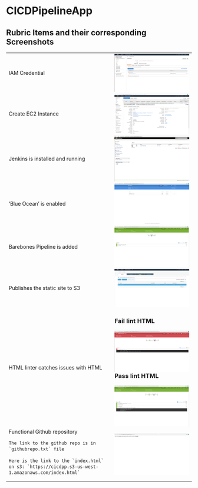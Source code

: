 # CICDPipelineApp

## Rubric Items and their corresponding Screenshots

<table>

<tr>
<td>
    IAM Credential
</td>


<td>
    <img src="./screenshots/IAMUser.png"
     alt="Markdown Monster icon"
     style="float: left; margin-right: 10px;" />
</td>
</tr>

<tr>
<td>
    Create EC2 Instance
</td>


<td>
    <img src="./screenshots/EC2.png"
     alt="Markdown Monster icon"
     style="float: left; margin-right: 10px;" />
</td>
</tr>

<tr>
<td>
    Jenkins is installed and running
</td>


<td>
    <img src="./screenshots/jenkins_with_blue_ocean.png"
     alt="Markdown Monster icon"
     style="float: left; margin-right: 10px;" />
</td>
</tr>

<tr>
<td>
    ‘Blue Ocean’ is enabled
</td>


<td>
    <img src="./screenshots/blue_ocean.png"
     alt="Markdown Monster icon"
     style="float: left; margin-right: 10px;" />
</td>
</tr>

<tr>
<td>
    Barebones Pipeline is added
</td>


<td>
    <img src="./screenshots/pipeline_1_stage.png"
     alt="Markdown Monster icon"
     style="float: left; margin-right: 10px;" />
</td>
</tr>

<tr>
<td>
    Publishes the static site to S3
</td>


<td>
    <img src="./screenshots/s3_bucket.png"
     alt="Markdown Monster icon"
     style="float: left; margin-right: 10px;" />
</td>
</tr>

<tr>
<td>
    HTML linter catches issues with HTML
</td>


<td>
    <h3> Fail lint HTML </h3>
    <img src="./screenshots/screenshot-05.png"
     alt="Markdown Monster icon"
     style="float: left; margin-right: 10px;" /><br/><br/><br/>
    <h3> Pass lint HTML </h3>
    <img src="./screenshots/screenshot-06.png"
     alt="Markdown Monster icon"
     style="float: left; margin-right: 10px;" />

</td>
</tr>

<tr>
<td>
    Functional Github repository

    The link to the github repo is in `githubrepo.txt` file

    Here is the link to the `index.html` on s3: `https://cicdpp.s3-us-west-1.amazonaws.com/index.html`
</td>


<td>
    <img src="./screenshots/screenshot-04.png"
     alt="Markdown Monster icon"
     style="float: left; margin-right: 10px;" />
</td>
</tr>





</table>
